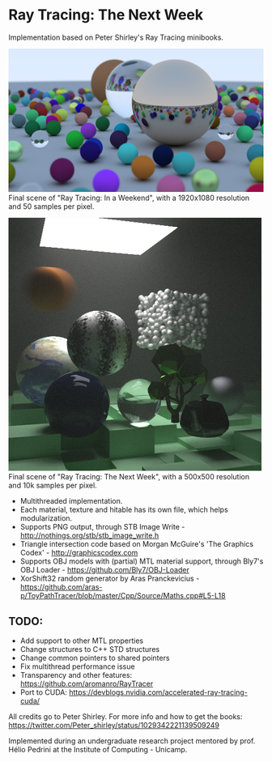 # Ray Tracing: The Next Week
Implementation based on Peter Shirley's Ray Tracing minibooks.
 
![Final Scene - Book 1](output1.png)
Final scene of "Ray Tracing: In a Weekend", with a 1920x1080 resolution and 50 samples per pixel.
 
![Final Scene - Book 2](output2.png)
Final scene of "Ray Tracing: The Next Week", with a 500x500 resolution and 10k samples per pixel.
  
- Multithreaded implementation.
- Each material, texture and hitable has its own file, which helps modularization.
- Supports PNG output, through STB Image Write - http://nothings.org/stb/stb_image_write.h
- Triangle intersection code based on Morgan McGuire's 'The Graphics Codex' - http://graphicscodex.com
- Supports OBJ models with (partial) MTL material support, through Bly7's OBJ Loader - https://github.com/Bly7/OBJ-Loader
- XorShift32 random generator by Aras Pranckevicius - https://github.com/aras-p/ToyPathTracer/blob/master/Cpp/Source/Maths.cpp#L5-L18

## TODO:
- Add support to other MTL properties
- Change structures to C++ STD structures
- Change common pointers to shared pointers
- Fix multithread performance issue
- Transparency and other features: https://github.com/aromanro/RayTracer
- Port to CUDA: https://devblogs.nvidia.com/accelerated-ray-tracing-cuda/

All credits go to Peter Shirley. For more info and how to get the books: https://twitter.com/Peter_shirley/status/1029342221139509249

Implemented during an undergraduate research project mentored by prof. Hélio Pedrini at the Institute of Computing - Unicamp.
